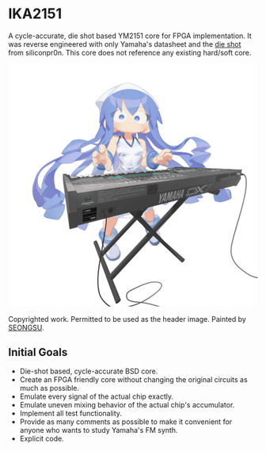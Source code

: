 # IKA2151
A cycle-accurate, die shot based YM2151 core for FPGA implementation. It was reverse engineered with only Yamaha's datasheet and the [die shot](https://siliconpr0n.org/archive/doku.php?id=mcmaster:yamaha:ym2151) from siliconpr0n. This core does not reference any existing hard/soft core.

<p align=center><img alt="header image" src="./resources/ikamusume_dx7.jpg" height="auto" width="640"></p>

Copyrighted work. Permitted to be used as the header image. Painted by [SEONGSU](https://twitter.com/seongsu_twit).

## Initial Goals
* Die-shot based, cycle-accurate BSD core. 
* Create an FPGA friendly core without changing the original circuits as much as possible.
* Emulate every signal of the actual chip exactly.
* Emulate uneven mixing behavior of the actual chip's accumulator.
* Implement all test functionality.
* Provide as many comments as possible to make it convenient for anyone who wants to study Yamaha's FM synth.
* Explicit code.
